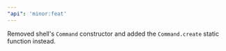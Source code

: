 ```yaml
---
"api": 'minor:feat'
---
```


Removed shell's `Command` constructor and added the `Command.create` static function instead.
